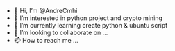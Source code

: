 - 👋 Hi, I’m @AndreCmhi
- 👀 I’m interested in python project and crypto mining
- 🌱 I’m currently learning create python & ubuntu script 
- 💞️ I’m looking to collaborate on ...
- 📫 How to reach me ...

<!---
AndreCmhi/AndreCmhi is a ✨ special ✨ repository because its `README.md` (this file) appears on your GitHub profile.
You can click the Preview link to take a look at your changes.
--->
